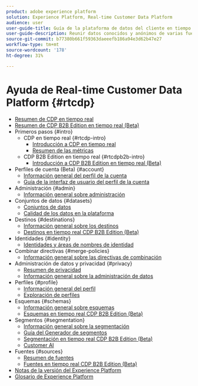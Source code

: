 ```yaml
---
product: adobe experience platform
solution: Experience Platform, Real-time Customer Data Platform
audience: user
user-guide-title: Guía de la plataforma de datos del cliente en tiempo real
user-guide-description: Reunir datos conocidos y anónimos de varias fuentes empresariales para crear perfiles de clientes, crear segmentos de audiencia a partir de esos perfiles y activar estos segmentos en destinos de terceros.
source-git-commit: b77380b661f59363daeeefb186a94e3d62b47e27
workflow-type: tm+mt
source-wordcount: '178'
ht-degree: 31%

---
```



# Ayuda de Real-time Customer Data Platform {#rtcdp}

* [Resumen de CDP en tiempo real](overview.md)
* [Resumen de CDP B2B Edition en tiempo real (Beta)](b2b-overview.md)
* Primeros pasos {#intro}
   * CDP en tiempo real {#rtcdp-intro}
      * [Introducción a CDP en tiempo real](get-started.md)
      * [Resumen de las métricas](home-page-dashboards.md)
   * CDP B2B Edition en tiempo real {#rtcdpb2b-intro}
      * [Introducción a CDP B2B Edition en tiempo real (Beta)](./b2b-use-case.md)
* Perfiles de cuenta (Beta) {#account}
   * [Información general del perfil de la cuenta](accounts/account-profile-overview.md)
   * [Guía de la interfaz de usuario del perfil de la cuenta](accounts/account-profile-ui-guide.md)
* Administración {#admin}
   * [Información general sobre administración](administration/admin-overview.md)
* Conjuntos de datos {#datasets}
   * [Conjuntos de datos](datasets/dataset.md)
   * [Calidad de los datos en la plataforma](datasets/data-quality.md)
* Destinos {#destinations}
   * [Información general sobre los destinos](destinations/overview.md)
   * [Destinos en tiempo real CDP B2B Edition (Beta)](destinations/b2b.md)
* Identidades {#identity}
   * [Identidades y áreas de nombres de identidad](profile/identities-overview.md)
* Combinar directivas {#merge-policies}
   * [Información general sobre las directivas de combinación](profile/merge-policies.md)
* Administración de datos y privacidad {#privacy}
   * [Resumen de privacidad](privacy/privacy-overview.md)
   * [Información general sobre la administración de datos](privacy/data-governance-overview.md)
* Perfiles {#profile}
   * [Información general del perfil](profile/profile-overview.md)
   * [Exploración de perfiles](profile/profile-browse.md)
* Esquemas {#schemas}
   * [Información general sobre esquemas](schemas/overview.md)
   * [Esquemas en tiempo real CDP B2B Edition (Beta)](schemas/b2b.md)
* Segmentos {#segmentation}
   * [Información general sobre la segmentación](segmentation/segmentation-overview.md)
   * [Guía del Generador de segmentos](segmentation/segment-builder-guide.md)
   * [Segmentación en tiempo real CDP B2B Edition (Beta)](segmentation/b2b.md)
   * [Customer AI](segmentation/customer-ai.md)
* Fuentes {#sources}
   * [Resumen de fuentes](sources/sources-overview.md)
   * [Fuentes en tiempo real CDP B2B Edition (Beta)](sources/b2b.md)
* [Notas de la versión del Experience Platform](https://www.adobe.com/go/platform-release-notes-en)
* [Glosario de Experience Platform](https://www.adobe.com/go/platform-glossary-en)
